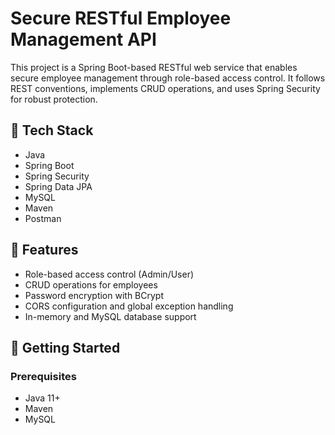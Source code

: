 # Secure RESTful Employee Management API

This project is a Spring Boot-based RESTful web service that enables secure employee management through role-based access control. It follows REST conventions, implements CRUD operations, and uses Spring Security for robust protection.

## 🔧 Tech Stack
- Java
- Spring Boot
- Spring Security
- Spring Data JPA
- MySQL
- Maven
- Postman

## 🚀 Features
- Role-based access control (Admin/User)
- CRUD operations for employees
- Password encryption with BCrypt
- CORS configuration and global exception handling
- In-memory and MySQL database support

## 🏁 Getting Started

### Prerequisites
- Java 11+
- Maven
- MySQL

